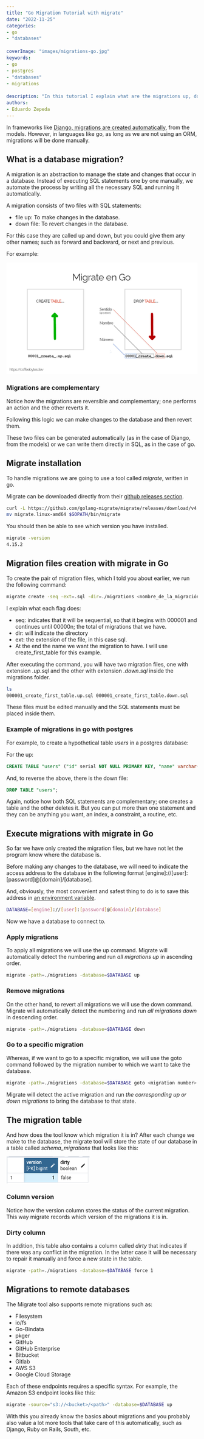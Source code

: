 ```yaml
---
title: "Go Migration Tutorial with migrate"
date: "2022-11-25"
categories:
- go
- "databases" 

coverImage: "images/migrations-go.jpg"
keywords:
- go
- postgres
- "databases"
- migrations

description: "In this tutorial I explain what are the migrations up, down of a database, as well as how to create and manage them using go's migrate library."
authors:
- Eduardo Zepeda
---
```


In frameworks like [Django, migrations are created automatically](/en/why-should-you-use-django-framework/), from the models. However, in languages like go, as long as we are not using an ORM, migrations will be done manually.

## What is a database migration?

A migration is an abstraction to manage the state and changes that occur in a database. Instead of executing SQL statements one by one manually, we automate the process by writing all the necessary SQL and running it automatically.

A migration consists of two files with SQL statements:

* file up: To make changes in the database.
* down file: To revert changes in the database.

For this case they are called up and down, but you could give them any other names; such as forward and backward, or next and previous.

For example:

![Manually generated migration files](images/migrations.jpg "Manually generated migration files")

### Migrations are complementary

Notice how the migrations are reversible and complementary; one performs an action and the other reverts it.

Following this logic we can make changes to the database and then revert them.

These two files can be generated automatically (as in the case of Django, from the models) or we can write them directly in SQL, as in the case of go.

## Migrate installation

To handle migrations we are going to use a tool called _migrate_, written in go.

Migrate can be downloaded directly from their [github releases section](https://github.com/golang-migrate/migrate/releases).

``` bash
curl -L https://github.com/golang-migrate/migrate/releases/download/v4.15.2/migrate.linux-amd64.tar.gz | tar xvz
mv migrate.linux-amd64 $GOPATH/bin/migrate
```

You should then be able to see which version you have installed.

``` bash
migrate -version
4.15.2
```

## Migration files creation with migrate in Go

To create the pair of migration files, which I told you about earlier, we run the following command:

``` bash
migrate create -seq -ext=.sql -dir=./migrations <nombre_de_la_migración>
```

I explain what each flag does:

* seq: indicates that it will be sequential, so that it begins with 000001 and continues until 00000n; the total of migrations that we have.
* dir: will indicate the directory
* ext: the extension of the file, in this case sql.
* At the end the name we want the migration to have. I will use create_first_table for this example.

After executing the command, you will have two migration files, one with extension _.up.sql_ and the other with extension _.down.sql_ inside the migrations folder.

``` bash
ls
000001_create_first_table.up.sql 000001_create_first_table.down.sql
```

These files must be edited manually and the SQL statements must be placed inside them.

### Example of migrations in go with postgres

For example, to create a hypothetical table _users_ in a postgres database:

For the up:

``` sql
CREATE TABLE "users" ("id" serial NOT NULL PRIMARY KEY, "name" varchar(50) NOT NULL);
```

And, to reverse the above, there is the down file:

``` sql
DROP TABLE "users";
```

Again, notice how both SQL statements are complementary; one creates a table and the other deletes it. But you can put more than one statement and they can be anything you want, an index, a constraint, a routine, etc.

## Execute migrations with migrate in Go

So far we have only created the migration files, but we have not let the program know where the database is.

Before making any changes to the database, we will need to indicate the access address to the database in the following format [engine]://[user]:[password]@[domain]/[database].

And, obviously, the most convenient and safest thing to do is to save this address in [an environment variable](/en/linux-basic-commands-passwd-du-useradd-usermod-fdisk-lscpu-apt-which/).

``` bash
DATABASE=[engine]://[user]:[password]@[domain]/[database]
```

Now we have a database to connect to.

### Apply migrations

To apply all migrations we will use the up command. Migrate will automatically detect the numbering and run _all migrations up_ in ascending order.

``` bash
migrate -path=./migrations -database=$DATABASE up
```

### Remove migrations

On the other hand, to revert all migrations we will use the down command. Migrate will automatically detect the numbering and run _all migrations down_ in descending order.

``` bash
migrate -path=./migrations -database=$DATABASE down
```

### Go to a specific migration

Whereas, if we want to go to a specific migration, we will use the goto command followed by the migration number to which we want to take the database.

``` bash
migrate -path=./migrations -database=$DATABASE goto <migration number>
```

Migrate will detect the active migration and run _the corresponding up or down migrations_ to bring the database to that state.

## The migration table

And how does the tool know which migration it is in? After each change we make to the database, the migrate tool will store the state of our database in a table called _schema_migrations_ that looks like this:

![schema_migrations table in postgres"](images/schema_migrations.png "Migrations table where the current state is 1, selected in blue")

### Column version

Notice how the version column stores the status of the current migration. This way migrate records which version of the migrations it is in.

### Dirty column

In addition, this table also contains a column called _dirty_ that indicates if there was any conflict in the migration. In the latter case it will be necessary to repair it manually and force a new state in the table.

``` bash
migrate -path=./migrations -database=$DATABASE force 1
```

## Migrations to remote databases

The Migrate tool also supports remote migrations such as:

* Filesystem
* io/fs
* Go-Bindata
* pkger
* GitHub
* GitHub Enterprise
* Bitbucket
* Gitlab
* AWS S3
* Google Cloud Storage

Each of these endpoints requires a specific syntax. For example, the Amazon S3 endpoint looks like this:

``` bash
migrate -source="s3://<bucket>/<path>" -database=$DATABASE up
```

With this you already know the basics about migrations and you probably also value a lot more tools that take care of this automatically, such as Django, Ruby on Rails, South, etc.